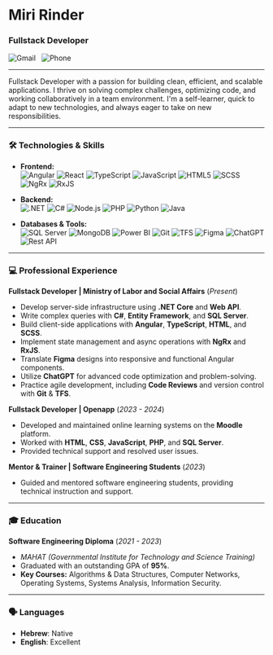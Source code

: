 
# Miri Rinder
### Fullstack Developer

<p align="left">
  <a href__="mailto:Miri57441@gmail.com"><img src="https://img.shields.io/badge/Email-Miri57441@gmail.com-828282?style=flat-square&logo=gmail&logoColor=white" alt="Gmail"/></a>
  &nbsp;
  <a href__="tel:0527157441"><img src="https://img.shields.io/badge/Phone-052--7157441-828282?style=flat-square&logo=google-phone&logoColor=white" alt="Phone"/></a>
</p>

---

Fullstack Developer with a passion for building clean, efficient, and scalable applications. I thrive on solving complex challenges, optimizing code, and working collaboratively in a team environment. I'm a self-learner, quick to adapt to new technologies, and always eager to take on new responsibilities.

---

### 🛠️ Technologies & Skills

- **Frontend:**  
  <img src="https://img.shields.io/badge/Angular-DD0031?style=flat-square&logo=angular&logoColor=white" alt="Angular"/>
  <img src="https://img.shields.io/badge/React-20232A?style=flat-square&logo=react&logoColor=61DAFB" alt="React"/>
  <img src="https://img.shields.io/badge/TypeScript-3178C6?style=flat-square&logo=typescript&logoColor=white" alt="TypeScript"/>
  <img src="https://img.shields.io/badge/JavaScript-F7DF1E?style=flat-square&logo=javascript&logoColor=black" alt="JavaScript"/>
  <img src="https://img.shields.io/badge/HTML5-E34F26?style=flat-square&logo=html5&logoColor=white" alt="HTML5"/>
  <img src="https://img.shields.io/badge/SCSS-CC6699?style=flat-square&logo=sass&logoColor=white" alt="SCSS"/>
  <img src="https://img.shields.io/badge/NgRx-BA2BD2?style=flat-square&logo=ngrx&logoColor=white" alt="NgRx"/>
  <img src="https://img.shields.io/badge/RxJS-B7178C?style=flat-square&logo=rxjs&logoColor=white" alt="RxJS"/>

- **Backend:**  
  <img src="https://img.shields.io/badge/.NET-512BD4?style=flat-square&logo=dotnet&logoColor=white" alt=".NET"/>
  <img src="https://img.shields.io/badge/C%23-239120?style=flat-square&logo=c-sharp&logoColor=white" alt="C#"/>
  <img src="https://img.shields.io/badge/Node.js-339933?style=flat-square&logo=node.js&logoColor=white" alt="Node.js"/>
  <img src="https://img.shields.io/badge/PHP-777BB4?style=flat-square&logo=php&logoColor=white" alt="PHP"/>
  <img src="https://img.shields.io/badge/Python-3776AB?style=flat-square&logo=python&logoColor=white" alt="Python"/>
  <img src="https://img.shields.io/badge/Java-007396?style=flat-square&logo=openjdk&logoColor=white" alt="Java"/>

- **Databases & Tools:**  
  <img src="https://img.shields.io/badge/SQL_Server-CC2927?style=flat-square&logo=microsoft-sql-server&logoColor=white" alt="SQL Server"/>
  <img src="https://img.shields.io/badge/MongoDB-47A248?style=flat-square&logo=mongodb&logoColor=white" alt="MongoDB"/>
  <img src="https://img.shields.io/badge/Power_BI-F2C811?style=flat-square&logo=powerbi&logoColor=black" alt="Power BI"/>
  <img src="https://img.shields.io/badge/Git-F05032?style=flat-square&logo=git&logoColor=white" alt="Git"/>
  <img src="https://img.shields.io/badge/TFS-007ACC?style=flat-square&logo=azure-devops&logoColor=white" alt="TFS"/>
  <img src="https://img.shields.io/badge/Figma-F24E1E?style=flat-square&logo=figma&logoColor=white" alt="Figma"/>
  <img src="https://img.shields.io/badge/ChatGPT-74AA9C?style=flat-square&logo=openai&logoColor=white" alt="ChatGPT"/>
  <img src="https://img.shields.io/badge/Rest_API-027E8B?style=flat-square&logo=swagger&logoColor=white" alt="Rest API"/>

---

### 💻 Professional Experience

**Fullstack Developer | Ministry of Labor and Social Affairs** (_Present_)
- Develop server-side infrastructure using **.NET Core** and **Web API**.
- Write complex queries with **C#**, **Entity Framework**, and **SQL Server**.
- Build client-side applications with **Angular**, **TypeScript**, **HTML**, and **SCSS**.
- Implement state management and async operations with **NgRx** and **RxJS**.
- Translate **Figma** designs into responsive and functional Angular components.
- Utilize **ChatGPT** for advanced code optimization and problem-solving.
- Practice agile development, including **Code Reviews** and version control with **Git** & **TFS**.

**Fullstack Developer | Openapp** (_2023 - 2024_)
- Developed and maintained online learning systems on the **Moodle** platform.
- Worked with **HTML**, **CSS**, **JavaScript**, **PHP**, and **SQL Server**.
- Provided technical support and resolved user issues.

**Mentor & Trainer | Software Engineering Students** (_2023_)
- Guided and mentored software engineering students, providing technical instruction and support.

---

### 🎓 Education

**Software Engineering Diploma** (_2021 - 2023_)
- _MAHAT (Governmental Institute for Technology and Science Training)_
- Graduated with an outstanding GPA of **95%**.
- **Key Courses:** Algorithms & Data Structures, Computer Networks, Operating Systems, Systems Analysis, Information Security.

---

### 🗣️ Languages

- **Hebrew**: Native
- **English**: Excellent
